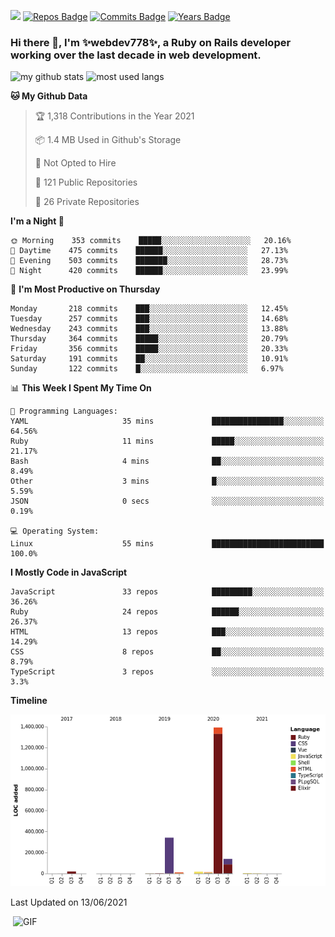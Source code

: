 ![](https://visitor-badge.glitch.me/badge?page_id=webdev778.webdev778)
[![Repos Badge](https://badges.pufler.dev/repos/webdev778)](https://badges.pufler.dev)
[![Commits Badge](https://badges.pufler.dev/commits/monthly/webdev778)](https://badges.pufler.dev)
[![Years Badge](https://badges.pufler.dev/years/webdev778)](https://badges.pufler.dev)
### Hi there 👋, I'm ✨webdev778✨, a Ruby on Rails developer working over the last decade in web development.


![my github stats](https://github-readme-stats.vercel.app/api?username=webdev778&show_icons=true&theme=tokyonight&line_height=27)
![most used langs](https://github-readme-stats.vercel.app/api/top-langs/?username=webdev778&hide=css,html&theme=tokyonight)

<!--START_SECTION:waka-->
**🐱 My Github Data** 

> 🏆 1,318 Contributions in the Year 2021
 > 
> 📦 1.4 MB Used in Github's Storage 
 > 
> 🚫 Not Opted to Hire
 > 
> 📜 121 Public Repositories 
 > 
> 🔑 26 Private Repositories  
 > 
**I'm a Night 🦉** 

```text
🌞 Morning    353 commits    █████░░░░░░░░░░░░░░░░░░░░   20.16% 
🌆 Daytime    475 commits    ██████░░░░░░░░░░░░░░░░░░░   27.13% 
🌃 Evening    503 commits    ███████░░░░░░░░░░░░░░░░░░   28.73% 
🌙 Night      420 commits    ██████░░░░░░░░░░░░░░░░░░░   23.99%

```
📅 **I'm Most Productive on Thursday** 

```text
Monday       218 commits    ███░░░░░░░░░░░░░░░░░░░░░░   12.45% 
Tuesday      257 commits    ███░░░░░░░░░░░░░░░░░░░░░░   14.68% 
Wednesday    243 commits    ███░░░░░░░░░░░░░░░░░░░░░░   13.88% 
Thursday     364 commits    █████░░░░░░░░░░░░░░░░░░░░   20.79% 
Friday       356 commits    █████░░░░░░░░░░░░░░░░░░░░   20.33% 
Saturday     191 commits    ██░░░░░░░░░░░░░░░░░░░░░░░   10.91% 
Sunday       122 commits    █░░░░░░░░░░░░░░░░░░░░░░░░   6.97%

```


📊 **This Week I Spent My Time On** 

```text
💬 Programming Languages: 
YAML                     35 mins             ████████████████░░░░░░░░░   64.56% 
Ruby                     11 mins             █████░░░░░░░░░░░░░░░░░░░░   21.17% 
Bash                     4 mins              ██░░░░░░░░░░░░░░░░░░░░░░░   8.49% 
Other                    3 mins              █░░░░░░░░░░░░░░░░░░░░░░░░   5.59% 
JSON                     0 secs              ░░░░░░░░░░░░░░░░░░░░░░░░░   0.19%

💻 Operating System: 
Linux                    55 mins             █████████████████████████   100.0%

```

**I Mostly Code in JavaScript** 

```text
JavaScript               33 repos            █████████░░░░░░░░░░░░░░░░   36.26% 
Ruby                     24 repos            ██████░░░░░░░░░░░░░░░░░░░   26.37% 
HTML                     13 repos            ███░░░░░░░░░░░░░░░░░░░░░░   14.29% 
CSS                      8 repos             ██░░░░░░░░░░░░░░░░░░░░░░░   8.79% 
TypeScript               3 repos             ░░░░░░░░░░░░░░░░░░░░░░░░░   3.3%

```


**Timeline**

![Chart not found](https://raw.githubusercontent.com/webdev778/webdev778/master/charts/bar_graph.png) 


 Last Updated on 13/06/2021
<!--END_SECTION:waka-->

<img align="right" alt="GIF" src="https://github.com/webdev778/webdev778/blob/main/code.gif?raw=true" width="500" height="320" />

<!--
**webdev778/webdev778** is a ✨ _special_ ✨ repository because its `README.md` (this file) appears on your GitHub profile.

Here are some ideas to get you started:

- 🔭 I’m currently working on ...
- 🌱 I’m currently learning ...
- 👯 I’m looking to collaborate on ...
- 🤔 I’m looking for help with ...
- 💬 Ask me about ...
- 📫 How to reach me: ...
- 😄 Pronouns: ...
- ⚡ Fun fact: ...
-->
